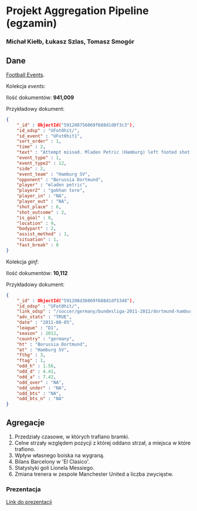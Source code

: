 # Projekt Aggregation Pipeline (egzamin)

### Michał Kiełb, Łukasz Szlas, Tomasz Smogór

## Dane

[Football Events](https://www.kaggle.com/secareanualin/football-events).

Kolekcja *events*:

Ilość dokumentów: **941,009**

Przykładowy dokument:

```json
{
	"_id" : ObjectId("591208756069f688d1d0f3c3"),
	"id_odsp" : "UFot0hit/",
	"id_event" : "UFot0hit1",
	"sort_order" : 1,
	"time" : 2,
	"text" : "Attempt missed. Mladen Petric (Hamburg) left footed shot from the left side of the box is high and wide to the left. Assisted by Gokhan Tore.",
	"event_type" : 1,
	"event_type2" : 12,
	"side" : 2,
	"event_team" : "Hamburg SV",
	"opponent" : "Borussia Dortmund",
	"player" : "mladen petric",
	"player2" : "gokhan tore",
	"player_in" : "NA",
	"player_out" : "NA",
	"shot_place" : 6,
	"shot_outcome" : 2,
	"is_goal" : 0,
	"location" : 9,
	"bodypart" : 2,
	"assist_method" : 1,
	"situation" : 1,
	"fast_break" : 0
}
```

Kolekcja *ginf*:

Ilość dokumentów: **10,112**

Przykładowy dokument:

```json
{
	"_id" : ObjectId("591208d36069f688d1df5348"),
	"id_odsp" : "UFot0hit/",
	"link_odsp" : "/soccer/germany/bundesliga-2011-2012/dortmund-hamburger-UFot0hit/",
	"adv_stats" : "TRUE",
	"date" : "2011-08-05",
	"league" : "D1",
	"season" : 2012,
	"country" : "germany",
	"ht" : "Borussia Dortmund",
	"at" : "Hamburg SV",
	"fthg" : 3,
	"ftag" : 1,
	"odd_h" : 1.56,
	"odd_d" : 4.41,
	"odd_a" : 7.42,
	"odd_over" : "NA",
	"odd_under" : "NA",
	"odd_bts" : "NA",
	"odd_bts_n" : "NA"
}
```

## Agregacje

1. Przedziały czasowe, w których trafiano bramki.
2. Celne strzały względem pozycji z której oddano strzał, a miejsca w które trafiono.
3. Wpływ własnego boiska na wygraną.
4. Bilans Barcelony w 'El Clasico'.
5. Statystyki goli Lionela Messiego.
6. Zmiana trenera w zespole Manchester United a liczba zwycięstw.

### Prezentacja

[Link do prezentacji](https://github.com/mkielb/nosql-egzamin/blob/master/presentation.pdf)
